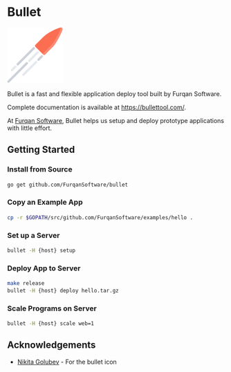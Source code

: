 # Bullet

![](assets/bullet_128.png)

Bullet is a fast and flexible application deploy tool built by Furqan Software.

Complete documentation is available at https://bullettool.com/.

At [Furqan Software](https://furqansoftware.com/), Bullet helps us setup and deploy prototype applications with little effort.

## Getting Started

### Install from Source

``` sh
go get github.com/FurqanSoftware/bullet
```

### Copy an Example App

``` sh
cp -r $GOPATH/src/github.com/FurqanSoftware/examples/hello .
```

### Set up a Server

``` sh
bullet -H {host} setup
```

### Deploy App to Server

``` sh
make release
bullet -H {host} deploy hello.tar.gz
```

### Scale Programs on Server

``` sh
bullet -H {host} scale web=1
```

## Acknowledgements

- [Nikita Golubev](http://www.flaticon.com/authors/nikita-golubev) - For the bullet icon
